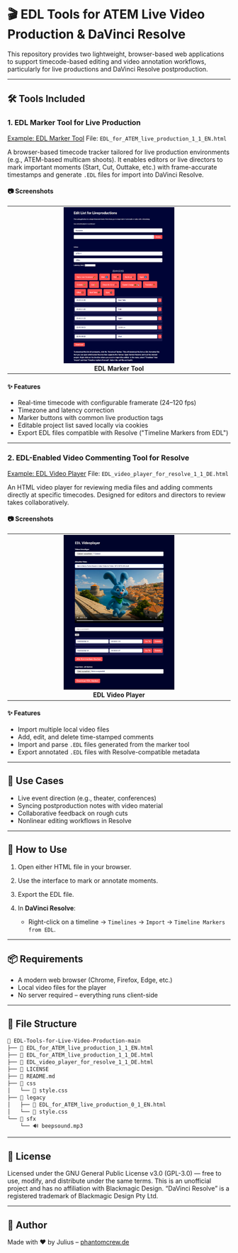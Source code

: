 # 🎬 EDL Tools for ATEM Live Video Production & DaVinci Resolve

This repository provides two lightweight, browser-based web applications to support timecode-based editing and video annotation workflows, particularly for live productions and DaVinci Resolve postproduction.

---

## 🛠️ Tools Included

### 1. **EDL Marker Tool for Live Production**
[Example: EDL Marker Tool](https://phantomcrew-de.github.io/EDL-Tools-for-Live-Video-Production/EDL_for_ATEM_live_production_1_1_EN.html)
File: `EDL_for_ATEM_live_production_1_1_EN.html`

A browser-based timecode tracker tailored for live production environments (e.g., ATEM-based multicam shoots). It enables editors or live directors to mark important moments (Start, Cut, Outtake, etc.) with frame-accurate timestamps and generate `.EDL` files for import into DaVinci Resolve.

#### 📷 Screenshots
<table>
  <tr>
    <td align="center" width="50%">
      <img src="screenshots/screenshot_edl_marker_1_1.png" width="250px"><br>
      <strong>EDL Marker Tool</strong>
    </td>
  </tr>
</table>

#### ✨ Features

* Real-time timecode with configurable framerate (24–120 fps)
* Timezone and latency correction
* Marker buttons with common live production tags
* Editable project list saved locally via cookies
* Export EDL files compatible with Resolve ("Timeline Markers from EDL")

---

### 2. **EDL-Enabled Video Commenting Tool for Resolve**
[Example: EDL Video Player](https://phantomcrew-de.github.io/EDL-Tools-for-Live-Video-Production/EDL_video_player_for_resolve_1_1_DE.html)
File: `EDL_video_player_for_resolve_1_1_DE.html`

An HTML video player for reviewing media files and adding comments directly at specific timecodes. Designed for editors and directors to review takes collaboratively.

#### 📷 Screenshots
<table>
  <tr>
    <td align="center" width="50%">
      <img src="screenshots/screenshot_edl_videoplayer_1_1.png" width="250px"><br>
      <strong>EDL Video Player</strong>
    </td>
  </tr>
</table>

#### ✨ Features

* Import multiple local video files
* Add, edit, and delete time-stamped comments
* Import and parse `.EDL` files generated from the marker tool
* Export annotated `.EDL` files with Resolve-compatible metadata

---

## 🧩 Use Cases

* Live event direction (e.g., theater, conferences)
* Syncing postproduction notes with video material
* Collaborative feedback on rough cuts
* Nonlinear editing workflows in Resolve

---

## 📝 How to Use

1. Open either HTML file in your browser.
2. Use the interface to mark or annotate moments.
3. Export the EDL file.
4. In **DaVinci Resolve**:

   * Right-click on a timeline → `Timelines` → `Import` → `Timeline Markers from EDL`.

---

## 📦 Requirements

* A modern web browser (Chrome, Firefox, Edge, etc.)
* Local video files for the player
* No server required – everything runs client-side

---

## 📁 File Structure

```
📁 EDL-Tools-for-Live-Video-Production-main
├── 📄 EDL_for_ATEM_live_production_1_1_EN.html
├── 📄 EDL_for_ATEM_live_production_1_1_DE.html
├── 📄 EDL_video_player_for_resolve_1_1_DE.html
├── 📄 LICENSE
├── 📄 README.md
├── 📁 css
│   └── 📄 style.css
├── 📁 legacy
│   ├── 📄 EDL_for_ATEM_live_production_0_1_EN.html
│   └── 📄 style.css
└── 📁 sfx
    └── 🔊 beepsound.mp3
```

---

## 📄 License
Licensed under the GNU General Public License v3.0 (GPL-3.0) — free to use, modify, and distribute under the same terms.
This is an unofficial project and has no affiliation with Blackmagic Design.
“DaVinci Resolve” is a registered trademark of Blackmagic Design Pty Ltd.

---

## 🤝 Author

Made with ❤️ by Julius – [phantomcrew.de](https://phantomcrew.de/)
